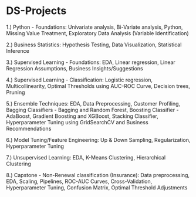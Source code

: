 # DS-Projects

1.) Python - Foundations: 
Univariate analysis, Bi-Variate analysis, Python, Missing Value Treatment, Exploratory Data Analysis (Variable Identification)

2.) Business Statistics: 
Hypothesis Testing, Data Visualization, Statistical Inference

3.) Supervised Learning - Foundations: 
EDA, Linear regression, Linear Regression Assumptions, Business Insights/Suggestions

4.) Supervised Learning - Classification: Logistic regression, Multicollinearity, Optimal Thresholds using AUC-ROC Curve, Decision trees, Pruning

5.) Ensemble Techniques: 
EDA, Data Preprocessing, Customer Profiling, Bagging Classifiers - Bagging and Random Forest, Boosting Classifier - AdaBoost, Gradient Boosting and XGBoost, Stacking Classifier, Hyperparameter Tuning using GridSearchCV and Business Recommendations

6.) Model Tuning/Feature Engineering: 
Up & Down Sampling, Regularization, Hyperparameter Tuning

7.) Unsupervised Learning: 
EDA, K-Means Clustering, Hierarchical Clustering

8.) Capstone - Non-Renewal classification (Insurance):
Data preprocessing, EDA, Scaling, Pipelines, ROC-AUC Curves, Cross-Validation, Hyperparameter Tuning, Confusion Matrix, Optimal Threshold Adjustments
